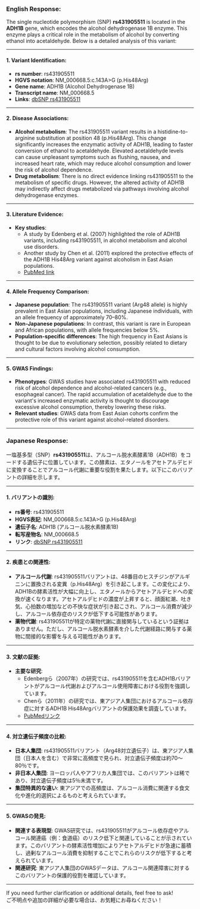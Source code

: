 ### English Response:

The single nucleotide polymorphism (SNP) **rs431905511** is located in the **ADH1B** gene, which encodes the alcohol dehydrogenase 1B enzyme. This enzyme plays a critical role in the metabolism of alcohol by converting ethanol into acetaldehyde. Below is a detailed analysis of this variant:

---

#### 1. Variant Identification:
- **rs number**: rs431905511  
- **HGVS notation**: NM_000668.5:c.143A>G (p.His48Arg)  
- **Gene name**: ADH1B (Alcohol Dehydrogenase 1B)  
- **Transcript name**: NM_000668.5  
- **Links**: [dbSNP rs431905511](https://www.ncbi.nlm.nih.gov/snp/rs431905511)

---

#### 2. Disease Associations:
- **Alcohol metabolism**: The rs431905511 variant results in a histidine-to-arginine substitution at position 48 (p.His48Arg). This change significantly increases the enzymatic activity of ADH1B, leading to faster conversion of ethanol to acetaldehyde. Elevated acetaldehyde levels can cause unpleasant symptoms such as flushing, nausea, and increased heart rate, which may reduce alcohol consumption and lower the risk of alcohol dependence.
- **Drug metabolism**: There is no direct evidence linking rs431905511 to the metabolism of specific drugs. However, the altered activity of ADH1B may indirectly affect drugs metabolized via pathways involving alcohol dehydrogenase enzymes.

---

#### 3. Literature Evidence:
- **Key studies**:  
  - A study by Edenberg et al. (2007) highlighted the role of ADH1B variants, including rs431905511, in alcohol metabolism and alcohol use disorders.  
  - Another study by Chen et al. (2011) explored the protective effects of the ADH1B His48Arg variant against alcoholism in East Asian populations.  
  - [PubMed link](https://pubmed.ncbi.nlm.nih.gov/17534704/)

---

#### 4. Allele Frequency Comparison:
- **Japanese population**: The rs431905511 variant (Arg48 allele) is highly prevalent in East Asian populations, including Japanese individuals, with an allele frequency of approximately 70–80%.  
- **Non-Japanese populations**: In contrast, this variant is rare in European and African populations, with allele frequencies below 5%.  
- **Population-specific differences**: The high frequency in East Asians is thought to be due to evolutionary selection, possibly related to dietary and cultural factors involving alcohol consumption.

---

#### 5. GWAS Findings:
- **Phenotypes**: GWAS studies have associated rs431905511 with reduced risk of alcohol dependence and alcohol-related cancers (e.g., esophageal cancer). The rapid accumulation of acetaldehyde due to the variant's increased enzymatic activity is thought to discourage excessive alcohol consumption, thereby lowering these risks.  
- **Relevant studies**: GWAS data from East Asian cohorts confirm the protective role of this variant against alcohol-related disorders.  

---

### Japanese Response:

一塩基多型（SNP）**rs431905511**は、アルコール脱水素酵素1B（ADH1B）をコードする遺伝子に位置しています。この酵素は、エタノールをアセトアルデヒドに変換することでアルコール代謝に重要な役割を果たします。以下にこのバリアントの詳細を示します。

---

#### 1. バリアントの識別:
- **rs番号**: rs431905511  
- **HGVS表記**: NM_000668.5:c.143A>G (p.His48Arg)  
- **遺伝子名**: ADH1B (アルコール脱水素酵素1B)  
- **転写産物名**: NM_000668.5  
- **リンク**: [dbSNP rs431905511](https://www.ncbi.nlm.nih.gov/snp/rs431905511)

---

#### 2. 疾患との関連性:
- **アルコール代謝**: rs431905511バリアントは、48番目のヒスチジンがアルギニンに置換される変異（p.His48Arg）を引き起こします。この変化により、ADH1Bの酵素活性が大幅に向上し、エタノールからアセトアルデヒドへの変換が速くなります。アセトアルデヒドの濃度が上昇すると、顔面紅潮、吐き気、心拍数の増加などの不快な症状が引き起こされ、アルコール消費が減少し、アルコール依存症のリスクが低下する可能性があります。  
- **薬物代謝**: rs431905511が特定の薬物代謝に直接関与しているという証拠はありません。ただし、アルコール脱水素酵素を介した代謝経路に関与する薬物に間接的な影響を与える可能性があります。

---

#### 3. 文献の証拠:
- **主要な研究**:  
  - Edenbergら（2007年）の研究では、rs431905511を含むADH1Bバリアントがアルコール代謝およびアルコール使用障害における役割を強調しています。  
  - Chenら（2011年）の研究では、東アジア人集団におけるアルコール依存症に対するADH1B His48Argバリアントの保護効果を調査しています。  
  - [PubMedリンク](https://pubmed.ncbi.nlm.nih.gov/17534704/)

---

#### 4. 対立遺伝子頻度の比較:
- **日本人集団**: rs431905511バリアント（Arg48対立遺伝子）は、東アジア人集団（日本人を含む）で非常に高頻度で見られ、対立遺伝子頻度は約70〜80％です。  
- **非日本人集団**: ヨーロッパ人やアフリカ人集団では、このバリアントは稀であり、対立遺伝子頻度は5％未満です。  
- **集団特異的な違い**: 東アジアでの高頻度は、アルコール消費に関連する食文化や進化的選択によるものと考えられています。

---

#### 5. GWASの発見:
- **関連する表現型**: GWAS研究では、rs431905511がアルコール依存症やアルコール関連癌（例：食道癌）のリスク低下と関連していることが示されています。このバリアントの酵素活性増加によりアセトアルデヒドが急速に蓄積し、過剰なアルコール消費を抑制することでこれらのリスクが低下すると考えられています。  
- **関連研究**: 東アジア人集団のGWASデータは、アルコール関連障害に対するこのバリアントの保護的役割を確認しています。

---

If you need further clarification or additional details, feel free to ask!  
ご不明点や追加の詳細が必要な場合は、お気軽にお尋ねください！